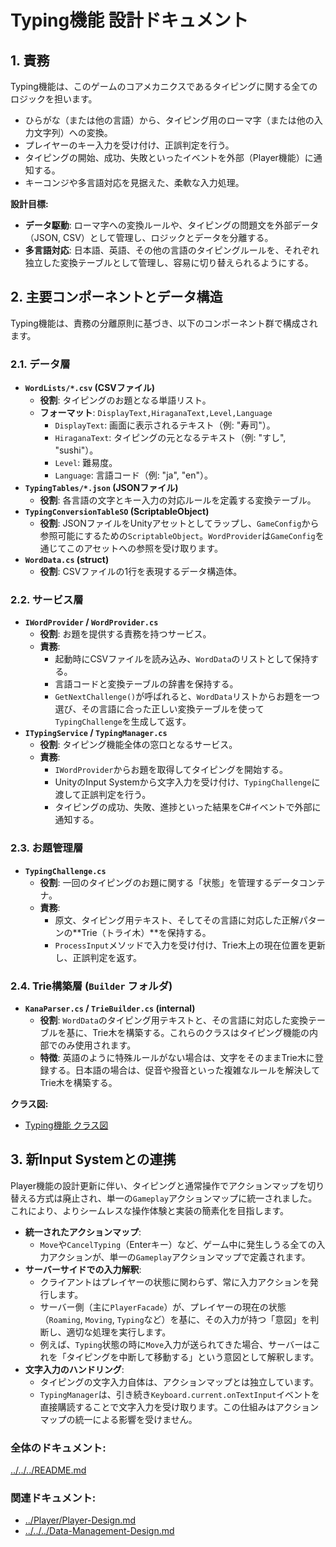# **Typing機能 設計ドキュメント**

## **1. 責務**

Typing機能は、このゲームのコアメカニクスであるタイピングに関する全てのロジックを担います。

*   ひらがな（または他の言語）から、タイピング用のローマ字（または他の入力文字列）への変換。
*   プレイヤーのキー入力を受け付け、正誤判定を行う。
*   タイピングの開始、成功、失敗といったイベントを外部（Player機能）に通知する。
*   キーコンジや多言語対応を見据えた、柔軟な入力処理。

**設計目標:**

*   **データ駆動**: ローマ字への変換ルールや、タイピングの問題文を外部データ（JSON, CSV）として管理し、ロジックとデータを分離する。
*   **多言語対応**: 日本語、英語、その他の言語のタイピングルールを、それぞれ独立した変換テーブルとして管理し、容易に切り替えられるようにする。

## **2. 主要コンポーネントとデータ構造**

Typing機能は、責務の分離原則に基づき、以下のコンポーネント群で構成されます。

### **2.1. データ層**

*   **`WordLists/*.csv` (CSVファイル)**
    *   **役割**: タイピングのお題となる単語リスト。
    *   **フォーマット**: `DisplayText,HiraganaText,Level,Language`
        *   `DisplayText`: 画面に表示されるテキスト（例: "寿司"）。
        *   `HiraganaText`: タイピングの元となるテキスト（例: "すし", "sushi"）。
        *   `Level`: 難易度。
        *   `Language`: 言語コード（例: "ja", "en"）。
*   **`TypingTables/*.json` (JSONファイル)**
    *   **役割**: 各言語の文字とキー入力の対応ルールを定義する変換テーブル。
*   **`TypingConversionTableSO` (ScriptableObject)**
    *   **役割**: JSONファイルをUnityアセットとしてラップし、`GameConfig`から参照可能にするための`ScriptableObject`。`WordProvider`は`GameConfig`を通じてこのアセットへの参照を受け取ります。
*   **`WordData.cs` (struct)**
    *   **役割**: CSVファイルの1行を表現するデータ構造体。

### **2.2. サービス層**

*   **`IWordProvider` / `WordProvider.cs`**
    *   **役割**: お題を提供する責務を持つサービス。
    *   **責務**:
        *   起動時にCSVファイルを読み込み、`WordData`のリストとして保持する。
        *   言語コードと変換テーブルの辞書を保持する。
        *   `GetNextChallenge()`が呼ばれると、`WordData`リストからお題を一つ選び、その言語に合った正しい変換テーブルを使って`TypingChallenge`を生成して返す。
*   **`ITypingService` / `TypingManager.cs`**
    *   **役割**: タイピング機能全体の窓口となるサービス。
    *   **責務**:
        *   `IWordProvider`からお題を取得してタイピングを開始する。
        *   UnityのInput Systemから文字入力を受け付け、`TypingChallenge`に渡して正誤判定を行う。
        *   タイピングの成功、失敗、進捗といった結果をC#イベントで外部に通知する。

### **2.3. お題管理層**

*   **`TypingChallenge.cs`**
    *   **役割**: 一回のタイピングのお題に関する「状態」を管理するデータコンテナ。
    *   **責務**:
        *   原文、タイピング用テキスト、そしてその言語に対応した正解パターンの**Trie（トライ木）**を保持する。
        *   `ProcessInput`メソッドで入力を受け付け、Trie木上の現在位置を更新し、正誤判定を返す。

### **2.4. Trie構築層 (`Builder` フォルダ)**

*   **`KanaParser.cs` / `TrieBuilder.cs` (internal)**
    *   **役割**: `WordData`のタイピング用テキストと、その言語に対応した変換テーブルを基に、Trie木を構築する。これらのクラスはタイピング機能の内部でのみ使用されます。
    *   **特徴**: 英語のように特殊ルールがない場合は、文字をそのままTrie木に登録する。日本語の場合は、促音や撥音といった複雑なルールを解決してTrie木を構築する。

**クラス図:**
* [Typing機能 クラス図](./Typing-Class-Diagram.md)

## **3. 新Input Systemとの連携**

Player機能の設計更新に伴い、タイピングと通常操作でアクションマップを切り替える方式は廃止され、単一の`Gameplay`アクションマップに統一されました。これにより、よりシームレスな操作体験と実装の簡素化を目指します。

*   **統一されたアクションマップ**:
    *   `Move`や`CancelTyping`（Enterキー）など、ゲーム中に発生しうる全ての入力アクションが、単一の`Gameplay`アクションマップで定義されます。
*   **サーバーサイドでの入力解釈**:
    *   クライアントはプレイヤーの状態に関わらず、常に入力アクションを発行します。
    *   サーバー側（主に`PlayerFacade`）が、プレイヤーの現在の状態（`Roaming`, `Moving`, `Typing`など）を基に、その入力が持つ「意図」を判断し、適切な処理を実行します。
    *   例えば、`Typing`状態の時に`Move`入力が送られてきた場合、サーバーはこれを「タイピングを中断して移動する」という意図として解釈します。
*   **文字入力のハンドリング**:
    *   タイピングの文字入力自体は、アクションマップとは独立しています。
    *   `TypingManager`は、引き続き`Keyboard.current.onTextInput`イベントを直接購読することで文字入力を受け取ります。この仕組みはアクションマップの統一による影響を受けません。

### **全体のドキュメント:**
[../../../README.md](../../../README.md)
### **関連ドキュメント:**
*   [../Player/Player-Design.md](../Player/Player-Design.md)
*   [../../../Data-Management-Design.md](../../../Data-Management-Design.md)
